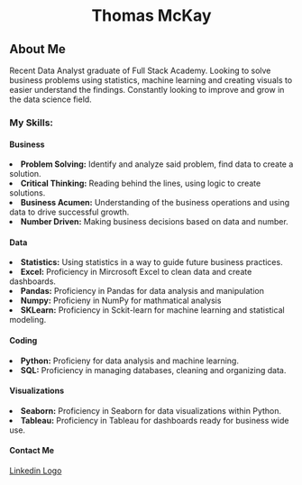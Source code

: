 <div>
  <h1 align= "center">Thomas McKay</h1>
  </div>

<div>
  <h2> About Me</h2>
</div>

<p>
  Recent Data Analyst graduate of Full Stack Academy. Looking to solve business problems using statistics, machine learning and creating visuals to easier understand the findings. Constantly looking to improve and grow in the data science field.
</p>

<div>
<h3>My Skills:</h3>
  </div>

<h4>
  Business
</h4>
<li><strong>Problem Solving:</strong> Identify and analyze said problem, find data to create a solution.</li>
<li><strong>Critical Thinking:</strong> Reading behind the lines, using logic to create solutions.</li>
<li><strong>Business Acumen:</strong> Understanding of the business operations and using data to drive successful growth.</li>
<li><strong>Number Driven:</strong> Making business decisions based on data and number.</li>
<h4>
  
  Data
</h4>
<li><strong>Statistics:</strong> Using statistics in a way to guide future business practices.</li>
<li><strong>Excel:</strong> Proficiency in Mircrosoft Excel to clean data and create dashboards.</li>
<li><strong>Pandas:</strong> Proficiency in Pandas for data analysis and manipulation</li>
<li><strong>Numpy:</strong> Proficieny in NumPy for mathmatical analysis</li>
<li><strong>SKLearn:</strong> Proficiency in Sckit-learn for machine learning and statistical modeling.</li>


<h4>
  Coding
</h4>
<li><strong>Python:</strong> Proficieny for data analysis and machine learning. </li>
<li><strong>SQL:</strong> Proficiency in managing databases, cleaning and organizing data.</li>

<h4>
  Visualizations 
</h4>
<li><strong>Seaborn:</strong> Proficiency in Seaborn for data visualizations within Python.</li>
<li><strong>Tableau:</strong> Proficiency in Tableau for dashboards ready for business wide use.</li>

<H4>
  Contact Me
</H4>


<a title="" href="https://linkedin.com/thomasmckayda" target="_blank">Linkedin Logo</a> 
